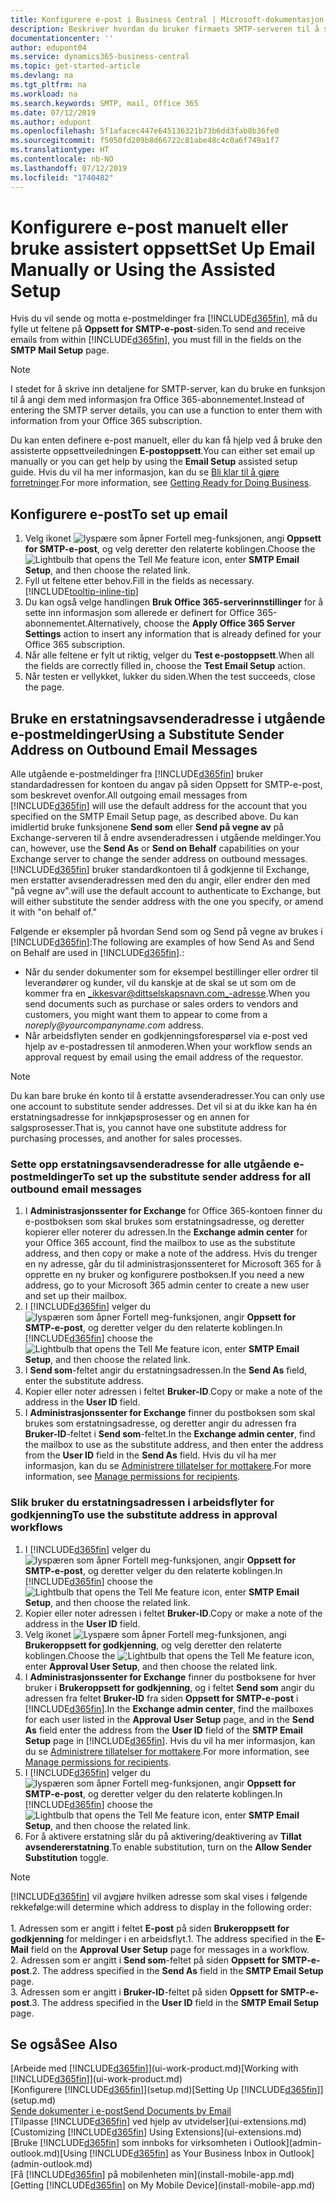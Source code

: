 ```yaml
---
title: Konfigurere e-post i Business Central | Microsoft-dokumentasjon
description: Beskriver hvordan du bruker firmaets SMTP-serveren til å sende og motta e-postmeldinger i Business Central, eller alternativt hvordan du bruker innstillingene for e-postserver som ble opprettet med Office 365-abonnementet.
documentationcenter: ''
author: edupont04
ms.service: dynamics365-business-central
ms.topic: get-started-article
ms.devlang: na
ms.tgt_pltfrm: na
ms.workload: na
ms.search.keywords: SMTP, mail, Office 365
ms.date: 07/12/2019
ms.author: edupont
ms.openlocfilehash: 5f1afacec447e645136321b73b6dd3fab8b36fe0
ms.sourcegitcommit: f5050fd209b8d66722c81abe48c4c0a6f749a1f7
ms.translationtype: HT
ms.contentlocale: nb-NO
ms.lasthandoff: 07/12/2019
ms.locfileid: "1740482"
---
```

# <a name="set-up-email-manually-or-using-the-assisted-setup"></a><span data-ttu-id="9e634-103">Konfigurere e-post manuelt eller bruke assistert oppsett</span><span class="sxs-lookup"><span data-stu-id="9e634-103">Set Up Email Manually or Using the Assisted Setup</span></span>
<span data-ttu-id="9e634-104">Hvis du vil sende og motta e-postmeldinger fra [!INCLUDE[d365fin](includes/d365fin_md.md)], må du fylle ut feltene på **Oppsett for SMTP-e-post**-siden.</span><span class="sxs-lookup"><span data-stu-id="9e634-104">To send and receive emails from within [!INCLUDE[d365fin](includes/d365fin_md.md)], you must fill in the fields on the **SMTP Mail Setup** page.</span></span>

> [!NOTE]  
>   <span data-ttu-id="9e634-105">I stedet for å skrive inn detaljene for SMTP-server, kan du bruke en funksjon til å angi dem med informasjon fra Office 365-abonnementet.</span><span class="sxs-lookup"><span data-stu-id="9e634-105">Instead of entering the SMTP server details, you can use a function to enter them with information from your Office 365 subscription.</span></span>

<span data-ttu-id="9e634-106">Du kan enten definere e-post manuelt, eller du kan få hjelp ved å bruke den assisterte oppsettveiledningen **E-postoppsett**.</span><span class="sxs-lookup"><span data-stu-id="9e634-106">You can either set email up manually or you can get help by using the **Email Setup** assisted setup guide.</span></span> <span data-ttu-id="9e634-107">Hvis du vil ha mer informasjon, kan du se [Bli klar til å gjøre forretninger](ui-get-ready-business.md).</span><span class="sxs-lookup"><span data-stu-id="9e634-107">For more information, see [Getting Ready for Doing Business](ui-get-ready-business.md).</span></span>  

## <a name="to-set-up-email"></a><span data-ttu-id="9e634-108">Konfigurere e-post</span><span class="sxs-lookup"><span data-stu-id="9e634-108">To set up email</span></span>
1. <span data-ttu-id="9e634-109">Velg ikonet ![lyspære som åpner Fortell meg-funksjonen](media/ui-search/search_small.png "Fortell hva du vil gjøre"), angi **Oppsett for SMTP-e-post**, og velg deretter den relaterte koblingen.</span><span class="sxs-lookup"><span data-stu-id="9e634-109">Choose the ![Lightbulb that opens the Tell Me feature](media/ui-search/search_small.png "Tell me what you want to do") icon, enter **SMTP Email Setup**, and then choose the related link.</span></span>
2. <span data-ttu-id="9e634-110">Fyll ut feltene etter behov.</span><span class="sxs-lookup"><span data-stu-id="9e634-110">Fill in the fields as necessary.</span></span> [!INCLUDE[tooltip-inline-tip](includes/tooltip-inline-tip_md.md)]
3. <span data-ttu-id="9e634-111">Du kan også velge handlingen **Bruk Office 365-serverinnstillinger** for å sette inn informasjon som allerede er definert for Office 365-abonnementet.</span><span class="sxs-lookup"><span data-stu-id="9e634-111">Alternatively, choose the **Apply Office 365 Server Settings** action to insert any information that is already defined for your Office 365 subscription.</span></span>
4. <span data-ttu-id="9e634-112">Når alle feltene er fylt ut riktig, velger du **Test e-postoppsett**.</span><span class="sxs-lookup"><span data-stu-id="9e634-112">When all the fields are correctly filled in, choose the **Test Email Setup** action.</span></span>
5. <span data-ttu-id="9e634-113">Når testen er vellykket, lukker du siden.</span><span class="sxs-lookup"><span data-stu-id="9e634-113">When the test succeeds, close the page.</span></span>

## <a name="using-a-substitute-sender-address-on-outbound-email-messages"></a><span data-ttu-id="9e634-114">Bruke en erstatningsavsenderadresse i utgående e-postmeldinger</span><span class="sxs-lookup"><span data-stu-id="9e634-114">Using a Substitute Sender Address on Outbound Email Messages</span></span>
<span data-ttu-id="9e634-115">Alle utgående e-postmeldinger fra [!INCLUDE[d365fin](includes/d365fin_md.md)] bruker standardadressen for kontoen du angav på siden Oppsett for SMTP-e-post, som beskrevet ovenfor.</span><span class="sxs-lookup"><span data-stu-id="9e634-115">All outgoing email messages from [!INCLUDE[d365fin](includes/d365fin_md.md)] will use the default address for the account that you specified on the SMTP Email Setup page, as described above.</span></span> <span data-ttu-id="9e634-116">Du kan imidlertid bruke funksjonene **Send som** eller **Send på vegne av** på Exchange-serveren til å endre avsenderadressen i utgående meldinger.</span><span class="sxs-lookup"><span data-stu-id="9e634-116">You can, however, use the **Send As** or **Send on Behalf** capabilities on your Exchange server to change the sender address on outbound messages.</span></span> [!INCLUDE[d365fin](includes/d365fin_md.md)] <span data-ttu-id="9e634-117">bruker standardkontoen til å godkjenne til Exchange, men erstatter avsenderadressen med den du angir, eller endrer den med "på vegne av".</span><span class="sxs-lookup"><span data-stu-id="9e634-117">will use the default account to authenticate to Exchange, but will either substitute the sender address with the one you specify, or amend it with "on behalf of."</span></span> 

<span data-ttu-id="9e634-118">Følgende er eksempler på hvordan Send som og Send på vegne av brukes i [!INCLUDE[d365fin](includes/d365fin_md.md)]:</span><span class="sxs-lookup"><span data-stu-id="9e634-118">The following are examples of how Send As and Send on Behalf are used in [!INCLUDE[d365fin](includes/d365fin_md.md)].:</span></span>

 * <span data-ttu-id="9e634-119">Når du sender dokumenter som for eksempel bestillinger eller ordrer til leverandører og kunder, vil du kanskje at de skal se ut som om de kommer fra en _ikkesvar@dittselskapsnavn.com_-adresse.</span><span class="sxs-lookup"><span data-stu-id="9e634-119">When you send documents such as purchase or sales orders to vendors and customers, you might want them to appear to come from a _noreply@yourcompanyname.com_ address.</span></span> 
 * <span data-ttu-id="9e634-120">Når arbeidsflyten sender en godkjenningsforespørsel via e-post ved hjelp av e-postadressen til anmoderen.</span><span class="sxs-lookup"><span data-stu-id="9e634-120">When your workflow sends an approval request by email using the email address of the requestor.</span></span>

> [!Note]
> <span data-ttu-id="9e634-121">Du kan bare bruke én konto til å erstatte avsenderadresser.</span><span class="sxs-lookup"><span data-stu-id="9e634-121">You can only use one account to substitute sender addresses.</span></span> <span data-ttu-id="9e634-122">Det vil si at du ikke kan ha én erstatningsadresse for innkjøpsprosesser og en annen for salgsprosesser.</span><span class="sxs-lookup"><span data-stu-id="9e634-122">That is, you cannot have one substitute address for purchasing processes, and another for sales processes.</span></span>

### <a name="to-set-up-the-substitute-sender-address-for-all-outbound-email-messages"></a><span data-ttu-id="9e634-123">Sette opp erstatningsavsenderadresse for alle utgående e-postmeldinger</span><span class="sxs-lookup"><span data-stu-id="9e634-123">To set up the substitute sender address for all outbound email messages</span></span>
1. <span data-ttu-id="9e634-124">I **Administrasjonssenter for Exchange** for Office 365-kontoen finner du e-postboksen som skal brukes som erstatningsadresse, og deretter kopierer eller noterer du adressen.</span><span class="sxs-lookup"><span data-stu-id="9e634-124">In the **Exchange admin center** for your Office 365 account, find the mailbox to use as the substitute address, and then copy or make a note of the address.</span></span> <span data-ttu-id="9e634-125">Hvis du trenger en ny adresse, går du til administrasjonssenteret for Microsoft 365 for å opprette en ny bruker og konfigurere postboksen.</span><span class="sxs-lookup"><span data-stu-id="9e634-125">If you need a new address, go to your Microsoft 365 admin center to create a new user and set up their mailbox.</span></span> 
2. <span data-ttu-id="9e634-126">I [!INCLUDE[d365fin](includes/d365fin_md.md)] velger du ![lyspæren som åpner Fortell meg-funksjonen](media/ui-search/search_small.png "Fortell hva du vil gjøre"), angir **Oppsett for SMTP-e-post**, og deretter velger du den relaterte koblingen.</span><span class="sxs-lookup"><span data-stu-id="9e634-126">In [!INCLUDE[d365fin](includes/d365fin_md.md)] choose the ![Lightbulb that opens the Tell Me feature](media/ui-search/search_small.png "Tell me what you want to do") icon, enter **SMTP Email Setup**, and then choose the related link.</span></span>
3. <span data-ttu-id="9e634-127">I **Send som**-feltet angir du erstatningsadressen.</span><span class="sxs-lookup"><span data-stu-id="9e634-127">In the **Send As** field, enter the substitute address.</span></span>
4. <span data-ttu-id="9e634-128">Kopier eller noter adressen i feltet **Bruker-ID**.</span><span class="sxs-lookup"><span data-stu-id="9e634-128">Copy or make a note of the address in the **User ID** field.</span></span>
5. <span data-ttu-id="9e634-129">I **Administrasjonssenter for Exchange** finner du postboksen som skal brukes som erstatningsadresse, og deretter angir du adressen fra **Bruker-ID**-feltet i **Send som**-feltet.</span><span class="sxs-lookup"><span data-stu-id="9e634-129">In the **Exchange admin center**, find the mailbox to use as the substitute address, and then enter the address from the **User ID** field in the **Send As** field.</span></span> <span data-ttu-id="9e634-130">Hvis du vil ha mer informasjon, kan du se [Administrere tillatelser for mottakere](https://docs.microsoft.com/en-us/Exchange/recipients/mailbox-permissions?view=exchserver-2019).</span><span class="sxs-lookup"><span data-stu-id="9e634-130">For more information, see [Manage permissions for recipients](https://docs.microsoft.com/en-us/Exchange/recipients/mailbox-permissions?view=exchserver-2019).</span></span>

### <a name="to-use-the-substitute-address-in-approval-workflows"></a><span data-ttu-id="9e634-131">Slik bruker du erstatningsadressen i arbeidsflyter for godkjenning</span><span class="sxs-lookup"><span data-stu-id="9e634-131">To use the substitute address in approval workflows</span></span>
1. <span data-ttu-id="9e634-132">I [!INCLUDE[d365fin](includes/d365fin_md.md)] velger du ![lyspæren som åpner Fortell meg-funksjonen](media/ui-search/search_small.png "Fortell hva du vil gjøre"), angir **Oppsett for SMTP-e-post**, og deretter velger du den relaterte koblingen.</span><span class="sxs-lookup"><span data-stu-id="9e634-132">In [!INCLUDE[d365fin](includes/d365fin_md.md)] choose the ![Lightbulb that opens the Tell Me feature](media/ui-search/search_small.png "Tell me what you want to do") icon, enter **SMTP Email Setup**, and then choose the related link.</span></span>
2. <span data-ttu-id="9e634-133">Kopier eller noter adressen i feltet **Bruker-ID**.</span><span class="sxs-lookup"><span data-stu-id="9e634-133">Copy or make a note of the address in the **User ID** field.</span></span>
3. <span data-ttu-id="9e634-134">Velg ikonet ![Lyspære som åpner Fortell meg-funksjonen](media/ui-search/search_small.png "Fortell hva du vil gjøre"), angi **Brukeroppsett for godkjenning**, og velg deretter den relaterte koblingen.</span><span class="sxs-lookup"><span data-stu-id="9e634-134">Choose the ![Lightbulb that opens the Tell Me feature](media/ui-search/search_small.png "Tell me what you want to do") icon, enter **Approval User Setup**, and then choose the related link.</span></span>
4. <span data-ttu-id="9e634-135">I **Administrasjonssenter for Exchange** finner du postboksene for hver bruker i **Brukeroppsett for godkjenning**, og i feltet **Send som** angir du adressen fra feltet **Bruker-ID** fra siden **Oppsett for SMTP-e-post** i [!INCLUDE[d365fin](includes/d365fin_md.md)].</span><span class="sxs-lookup"><span data-stu-id="9e634-135">In the **Exchange admin center**, find the mailboxes for each user listed in the **Approval User Setup** page, and in the **Send As** field enter the address from the **User ID** field of the **SMTP Email Setup** page in [!INCLUDE[d365fin](includes/d365fin_md.md)].</span></span> <span data-ttu-id="9e634-136">Hvis du vil ha mer informasjon, kan du se [Administrere tillatelser for mottakere](https://docs.microsoft.com/en-us/Exchange/recipients/mailbox-permissions?view=exchserver-2019).</span><span class="sxs-lookup"><span data-stu-id="9e634-136">For more information, see [Manage permissions for recipients](https://docs.microsoft.com/en-us/Exchange/recipients/mailbox-permissions?view=exchserver-2019).</span></span>
5. <span data-ttu-id="9e634-137">I [!INCLUDE[d365fin](includes/d365fin_md.md)] velger du ![lyspæren som åpner Fortell meg-funksjonen](media/ui-search/search_small.png "Fortell hva du vil gjøre"), angir **Oppsett for SMTP-e-post**, og deretter velger du den relaterte koblingen.</span><span class="sxs-lookup"><span data-stu-id="9e634-137">In [!INCLUDE[d365fin](includes/d365fin_md.md)] choose the ![Lightbulb that opens the Tell Me feature](media/ui-search/search_small.png "Tell me what you want to do") icon, enter **SMTP Email Setup**, and then choose the related link.</span></span>
6. <span data-ttu-id="9e634-138">For å aktivere erstatning slår du på aktivering/deaktivering av **Tillat avsendererstatning**.</span><span class="sxs-lookup"><span data-stu-id="9e634-138">To enable substitution, turn on the **Allow Sender Substitution** toggle.</span></span>

> [!Note]
> [!INCLUDE[d365fin](includes/d365fin_md.md)] <span data-ttu-id="9e634-139">vil avgjøre hvilken adresse som skal vises i følgende rekkefølge:</span><span class="sxs-lookup"><span data-stu-id="9e634-139">will determine which address to display in the following order:</span></span> <br><br> <span data-ttu-id="9e634-140">1. Adressen som er angitt i feltet **E-post** på siden **Brukeroppsett for godkjenning** for meldinger i en arbeidsflyt.</span><span class="sxs-lookup"><span data-stu-id="9e634-140">1. The address specified in the **E-Mail** field on the **Approval User Setup** page for messages in a workflow.</span></span> <br> <span data-ttu-id="9e634-141">2. Adressen som er angitt i **Send som**-feltet på siden **Oppsett for SMTP-e-post**.</span><span class="sxs-lookup"><span data-stu-id="9e634-141">2. The address specified in the **Send As** field in the **SMTP Email Setup** page.</span></span> <br> <span data-ttu-id="9e634-142">3. Adressen som er angitt i **Bruker-ID**-feltet på siden **Oppsett for SMTP-e-post**.</span><span class="sxs-lookup"><span data-stu-id="9e634-142">3. The address specified in the **User ID** field in the **SMTP Email Setup** page.</span></span>


## <a name="see-also"></a><span data-ttu-id="9e634-143">Se også</span><span class="sxs-lookup"><span data-stu-id="9e634-143">See Also</span></span>  
<span data-ttu-id="9e634-144">[Arbeide med [!INCLUDE[d365fin](includes/d365fin_md.md)]](ui-work-product.md)</span><span class="sxs-lookup"><span data-stu-id="9e634-144">[Working with [!INCLUDE[d365fin](includes/d365fin_md.md)]](ui-work-product.md)</span></span>  
<span data-ttu-id="9e634-145">[Konfigurere [!INCLUDE[d365fin](includes/d365fin_md.md)]](setup.md)</span><span class="sxs-lookup"><span data-stu-id="9e634-145">[Setting Up [!INCLUDE[d365fin](includes/d365fin_md.md)]](setup.md)</span></span>  
[<span data-ttu-id="9e634-146">Sende dokumenter i e-post</span><span class="sxs-lookup"><span data-stu-id="9e634-146">Send Documents by Email</span></span>](ui-how-send-documents-email.md)  
<span data-ttu-id="9e634-147">[Tilpasse [!INCLUDE[d365fin](includes/d365fin_md.md)] ved hjelp av utvidelser](ui-extensions.md)</span><span class="sxs-lookup"><span data-stu-id="9e634-147">[Customizing [!INCLUDE[d365fin](includes/d365fin_md.md)] Using Extensions](ui-extensions.md)</span></span>  
<span data-ttu-id="9e634-148">[Bruke [!INCLUDE[d365fin](includes/d365fin_md.md)] som innboks for virksomheten i Outlook](admin-outlook.md)</span><span class="sxs-lookup"><span data-stu-id="9e634-148">[Using [!INCLUDE[d365fin](includes/d365fin_md.md)] as Your Business Inbox in Outlook](admin-outlook.md)</span></span>  
<span data-ttu-id="9e634-149">[Få [!INCLUDE[d365fin](includes/d365fin_md.md)] på mobilenheten min](install-mobile-app.md)</span><span class="sxs-lookup"><span data-stu-id="9e634-149">[Getting [!INCLUDE[d365fin](includes/d365fin_md.md)] on My Mobile Device](install-mobile-app.md)</span></span>
